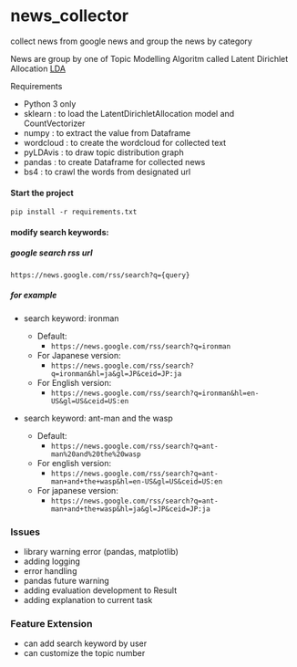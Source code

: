 # news_collector
collect news from google news and group the news by category

News are group by one of Topic Modelling Algoritm called Latent Dirichlet Allocation [LDA](https://en.wikipedia.org/wiki/Latent_Dirichlet_allocation)

Requirements
- Python 3 only
- sklearn : to load the LatentDirichletAllocation model and CountVectorizer
- numpy : to extract the value from Dataframe
- wordcloud : to create the wordcloud for collected text
- pyLDAvis : to draw topic distribution graph
- pandas : to create Dataframe for collected news 
- bs4 : to crawl the words from designated url


#### Start the project 
 ```pip install -r requirements.txt```
 
#### modify search keywords:
 ##### google search rss url 
 ```https://news.google.com/rss/search?q={query}```
 
 ##### for example 
 
- search keyword: ironman
    - Default: 
        - ```https://news.google.com/rss/search?q=ironman```
    - For Japanese version:
        - ```https://news.google.com/rss/search?q=ironman&hl=ja&gl=JP&ceid=JP:ja```
    -  For English version:
        - ```https://news.google.com/rss/search?q=ironman&hl=en-US&gl=US&ceid=US:en```

- search keyword: ant-man and the wasp
    - Default: 
        - ```https://news.google.com/rss/search?q=ant-man%20and%20the%20wasp```
    - For english version:
        - ```https://news.google.com/rss/search?q=ant-man+and+the+wasp&hl=en-US&gl=US&ceid=US:en```
    - For japanese version:
        - ```https://news.google.com/rss/search?q=ant-man+and+the+wasp&hl=ja&gl=JP&ceid=JP:ja```
 
 

### Issues
-   library warning error (pandas, matplotlib)
-   adding logging
-   error handling 
-   pandas future warning 
-   adding evaluation development to Result
-   adding explanation to current task

### Feature Extension
-   can add search keyword by user 
-   can customize the topic number
